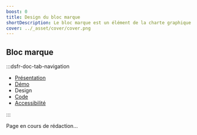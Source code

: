 ```yaml
---
boost: 0
title: Design du bloc marque
shortDescription: Le bloc marque est un élément de la charte graphique de l'État français. Il est utilisé pour représenter l'identité visuelle de l'État.
cover: ../_asset/cover/cover.png
---
```


## Bloc marque

:::dsfr-doc-tab-navigation

- [Présentation](../index.md)
- [Démo](../demo/index.md)
- Design
- [Code](../code/index.md)
- [Accessibilité](../accessibility/index.md)

:::

Page en cours de rédaction...
